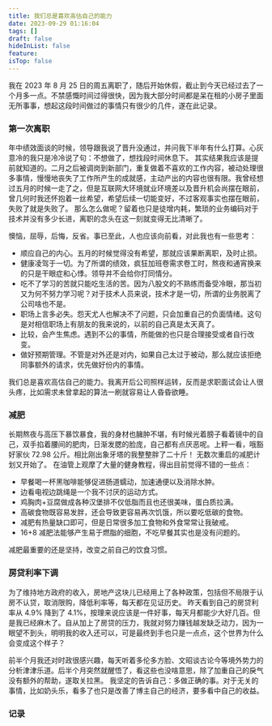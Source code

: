 ```yaml
---
title: 我们总是喜欢高估自己的能力
date: 2023-09-29 01:16:04
tags: []
draft: false
hideInList: false
feature: 
isTop: false
---
```


我在 2023 年 8 月 25 日的周五离职了，随后开始休假，截止到今天已经过去了一个月多一点。不禁感慨时间过得很快，因为我大部分时间都是呆在租的小房子里面无所事事，想起这段时间做过的事情只有很少的几件，遂在此记录。

### 第一次离职
年中绩效面谈的时候，领导跟我说了晋升没通过，并问我下半年有什么打算。心灰意冷的我只是冷冷说了句：不想做了，想找段时间休息下。
其实结果我应该是提前就知道的。二月之后被调岗到新部门，重复做着不喜欢的工作内容，被动处理很多事情，慢慢地丧失了工作所产生的成就感，主动产出的内容也很有限。我曾经想过五月的时候一走了之，但是互联网大环境就业环境差以及晋升机会尚摆在眼前，曾几何时我还怀抱着一丝希望，希望后续一切能变好，不过客观事实也摆在眼前，失败了就是失败了。
那么怎么做呢？留着也只是徒增内耗，繁琐的业务编码对于技术并没有多少长进，离职的念头在这一刻就变得无比清晰了。

懊恼，屈辱，后悔，反省。事已至此，人也应该向前看，对此我也有一些思考：
- 顺应自己的内心。五月的时候觉得没有希望，那就应该果断离职，及时止损。
- 健康凌驾于一切。为了所谓的绩效，疯狂加班卷需求卷工时，熬夜和通宵换来的只是干眼症和心悸。领导并不会给你打同情分。
- 吃不了学习的苦就只能吃生活的苦。因为八股文的不熟练而备受冷眼，那当初又为何不努力学习呢？对于技术人员来说，技术才是一切，所谓的业务脱离了公司啥也不是。
- 职场上言多必失。怨天尤人也解决不了问题，只会加重自己的负面情绪。这句是对相信职场上有朋友的我来说的，以前的自己真是太天真了。
- 比较，会产生焦虑。遇到不公的事情，所能做的也只是合理接受或者自行改变。
- 做好预期管理。不管是对外还是对内，如果自己太过于被动，那么就应该拒绝同事额外的请求，优先做好份内的事情。

我们总是喜欢高估自己的能力。我离开后公司照样运转，反而是求职面试会让人很头疼，比如需求未曾拿起的算法一刷就容易让人昏昏欲睡。

### 减肥
长期熬夜与高压下暴饮暴食，我的身材也臃肿不堪，有时候光着膀子看着镜中的自己，双手掐着腰间的肥肉，日渐发腮的脸庞，自己都有点厌恶呢。上秤一看，哦豁好家伙 72.98 公斤。相比刚出象牙塔的我整整胖了二十斤！
无数次重启的减肥计划又开始了。
在油管上观摩了大量的健身教程，得出目前觉得不错的一些点：
- 早餐喝一杯黑咖啡能够促进肠道蠕动，加速通便以及消除水肿。
- 边看电视边跳绳是一个我不讨厌的运动方式。
- 鸡胸肉+豆腐做成各种汉堡排不仅低脂而且也还很美味，蛋白质拉满。
- 高碳食物既容易发胖，还会导致更容易再次饥饿，所以要吃低碳的食物。
- 减肥有热量缺口即可，但是日常很多加工食物和外食常常让我破戒。
- 16+8 减肥法能够产生易于燃脂的细胞，不吃早餐其实也是没有问题的。

减肥最重要的还是坚持，改变之前自己的饮食习惯。


### 房贷利率下调
为了维持地方政府的收入，房地产这块儿已经用上了各种政策，包括但不局限于认房不认贷，取消限购，降低利率等，每天都在见证历史。
昨天看到自己的房贷利率从 4.9% 降到了 4.1%，按理来说应该是一件好事，每天月都能少大好几百。但是我已经麻木了。自从加上了房贷的压力，我就对努力赚钱越发缺乏动力，因为一眼望不到头，明明我的收入还可以，可是最终到手也只是一点点，这个世界为什么会变成这个样子？

前半个月我还对时政很感兴趣，每天听着多伦多方脸、文昭谈古论今等境外势力的分析津津乐道。后半个月突然就醒悟了，看这些也没啥意思，除了加重自己的戾气没有额外的帮助，遂取关拉黑。
我坚定的告诉自己：多做正确的事。对于无关的事情，比如奶头乐，看多了也只是改善了博主自己的经济，要多看中自己的收益。

### 记录





<!--more-->